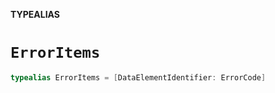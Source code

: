 **TYPEALIAS**

# `ErrorItems`

```swift
typealias ErrorItems = [DataElementIdentifier: ErrorCode]
```

